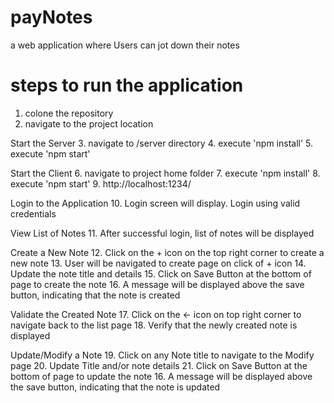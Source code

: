 # payNotes
a web application where Users can jot down their notes

# steps to run the application
1. colone the repository
2. navigate to the project location

Start the Server
3. navigate to /server directory
4. execute 'npm install'
5. execute 'npm start'

Start the Client
6. navigate to project home folder
7. execute 'npm install'
8. execute 'npm start'
9. http://localhost:1234/

Login to the Application
10. Login screen will display. Login using valid credentials

View List of Notes
11. After successful login, list of notes will be displayed

Create a New Note
12. Click on the + icon on the top right corner to create a new note
13. User will be navigated to create page on click of + icon
14. Update the note title and details
15. Click on Save Button at the bottom of page to create the note
16. A message will be displayed above the save button, indicating that the note is created

Validate the Created Note
17. Click on the <- icon on top right corner to navigate back to the list page
18. Verify that the newly created note is displayed 

Update/Modify a Note
19. Click on any Note title to navigate to the Modify page
20. Update Title and/or note details 
21. Click on Save Button at the bottom of page to update the note
16. A message will be displayed above the save button, indicating that the note is updated


